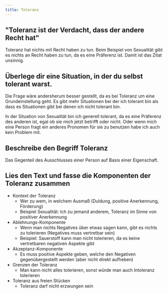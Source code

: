 ```yaml
---
title: Toleranz
---
```


## "Toleranz ist der Verdacht, dass der andere Recht hat"

Toleranz hat nichts mit Recht haben zu tun. Beim Beispiel von Sexualität gibt es
nichts an Recht haben zu tun, da es eine Präferenz ist. Damit ist das Zitat
unsinnig.

## Überlege dir eine Situation, in der du selbst tolerant warst.

Die Frage wäre andersherum besser gestellt, da es bei Toleranz um eine
Grundeinstellung geht. Es gibt mehr Situationen bei der ich tolerant bin als
dass es Situationen gibt bei denen ich nicht tolerant bin.

In der Situation von Sexualität bin ich generell tolerant, da es eine Präferenz
des anderen ist, egal ob sie mich jetzt betrifft oder nicht. Oder wenn mich eine
Person fragt ein anderes Pronomen für sie zu benutzen habe ich auch kein Problem
mit.

## Beschreibe den Begriff Toleranz

Das Gegenteil des Ausschlusses einer Person auf Basis einer Eigenschaft.

## Lies den Text und fasse die Komponenten der Toleranz zusammen

- Kontext der Toleranz
    - Wer zu wem, in welchem Ausmaß (Duldung, positive Anerkennung, Förderung)
    - Beispiel Sexualität: Ich zu jemand anderem, Toleranz im Sinne von
      positiver Anerkennung
- Ablehnungs-Komponente
    - Wenn man nichts Negatives über etwas sagen kann, gibt es nichts zu
      tolerieren (Negatives muss vertretbar sein)
    - Beispiel: Sauerstoff kann man nicht tolerieren, da es keine vertretbaren
      negativen Aspekte gibt
- Akzeptanz-Komponente
    - Es muss positive Aspekte geben, welche den Negativen gegenübergestellt
      werden (aber nicht direkt aufheben)
- Grenzen der Toleranz
    - Man kann nicht alles tolerieren, sonst würde man auch Intoleranz
      tolerieren
- Toleranz aus freien Stücken
    - Toleranz darf nicht erzwungen sein
